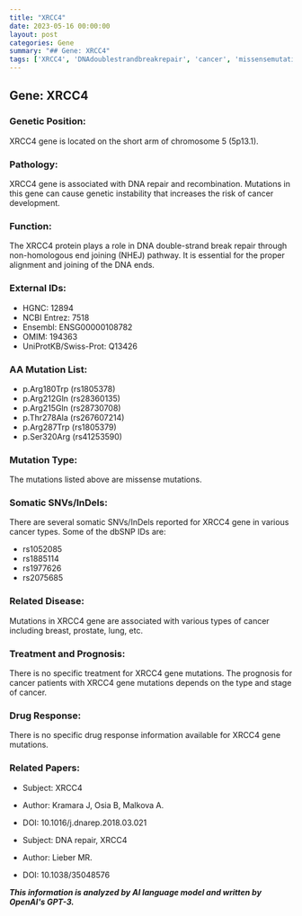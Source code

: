```yaml
---
title: "XRCC4"
date: 2023-05-16 00:00:00
layout: post
categories: Gene
summary: "## Gene: XRCC4"
tags: ['XRCC4', 'DNAdoublestrandbreakrepair', 'cancer', 'missensemutations', 'somaticSNVs/InDels', 'prognosis', 'DNArecombination', 'NHEJpathway']
---
```


## Gene: XRCC4

### Genetic Position:
XRCC4 gene is located on the short arm of chromosome 5 (5p13.1).

### Pathology:
XRCC4 gene is associated with DNA repair and recombination. Mutations in this gene can cause genetic instability that increases the risk of cancer development.

### Function:
The XRCC4 protein plays a role in DNA double-strand break repair through non-homologous end joining (NHEJ) pathway. It is essential for the proper alignment and joining of the DNA ends.

### External IDs:
- HGNC: 12894
- NCBI Entrez: 7518
- Ensembl: ENSG00000108782
- OMIM: 194363
- UniProtKB/Swiss-Prot: Q13426

### AA Mutation List:
- p.Arg180Trp (rs1805378)
- p.Arg212Gln (rs28360135)
- p.Arg215Gln (rs28730708)
- p.Thr278Ala (rs267607214)
- p.Arg287Trp (rs1805379)
- p.Ser320Arg (rs41253590)

### Mutation Type:
The mutations listed above are missense mutations.

### Somatic SNVs/InDels:
There are several somatic SNVs/InDels reported for XRCC4 gene in various cancer types. Some of the dbSNP IDs are:
- rs1052085
- rs1885114
- rs1977626
- rs2075685

### Related Disease:
Mutations in XRCC4 gene are associated with various types of cancer including breast, prostate, lung, etc.

### Treatment and Prognosis:
There is no specific treatment for XRCC4 gene mutations. The prognosis for cancer patients with XRCC4 gene mutations depends on the type and stage of cancer.

### Drug Response:
There is no specific drug response information available for XRCC4 gene mutations.

### Related Papers:
- Subject: XRCC4
- Author: Kramara J, Osia B, Malkova A.
- DOI: 10.1016/j.dnarep.2018.03.021

- Subject: DNA repair, XRCC4
- Author: Lieber MR.
- DOI: 10.1038/35048576

**_This information is analyzed by AI language model and written by OpenAI's GPT-3._**